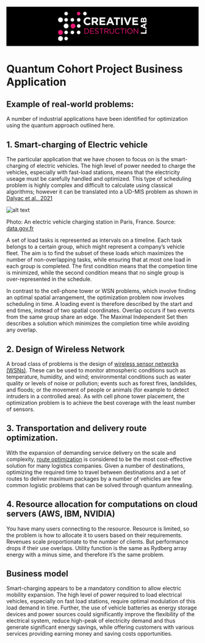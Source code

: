 ![CDL 2020 Cohort Project](../figures/CDL_logo.jpg)
# Quantum Cohort Project Business Application
## 

## Example of real-world problems:
A number of industrial applications have been identified for optimization using the quantum approach outlined here. 
## 1. Smart-charging of Electric vehicle
The particular application that we have chosen to focus on is the smart-charging of electric vehicles. The high level of power needed to charge the vehicles, especially with fast-load stations, means that the electricity useage must be carefully handled and optimized. This type of scheduling problem is highly complex and difficult to calculate using classical algorithms; however it can be translated into a UD-MIS problem as shown in [Dalyac et al., 2021](https://doi.org/10.1140/epjqt/s40507-021-00100-3)

![alt text](https://github.com/ziweiqiu/CohortProject_2021/blob/main/Week2_Rydberg_Atoms/ChargingStation.jpg "EV Charging Station")

Photo: An electric vehicle charging station in Paris, France. Source: [data.gov.fr](https://www.data.gouv.fr/fr/datasets/belib-reseau-parisien-de-bornes-de-recharges-accelerees-22-kw-ac-dc-pour-vehicules-electriques/)

A set of load tasks is represented as intervals on a timeline. Each task belongs to a certain group, which might represent a company’s vehicle fleet. The aim is to find the subset of these loads which maximizes the number of non-overlapping tasks, while ensuring that at most one load in each group is completed. The first condition means that the competion time is minimized, while the second condition means that no single group is over-represented in the schedule.

In contrast to the cell-phone tower or WSN problems, which involve finding an optimal spatial arrangement, the optimization problem now involves scheduling in time. A loading event is therefore described by the start and end times, instead of two spatial coordinates. Overlap occurs if two events from the same group share an edge. The Maximal Independent Set then describes a solution which minimizes the completion time while avoiding any overlap.

## 2. Design of Wireless Network
A broad class of problems is the design of [wireless sensor networks (WSNs)](https://doi.org/10.1038/srep25797). These can be used to monitor atmospheric conditions such as temperature, humidity, and wind; environmental conditions such as water quality or levels of noise or pollution; events such as forest fires, landslides, and floods; or the movement of people or animals (for example to detect intruders in a controlled area). As with cell phone tower placement, the optimization problem is to achieve the best coverage with the least number of sensors.

## 3. Transportation and delivery route optimization.
With the expansion of demanding service delivery on the scale and complexity, [route optimization](https://doi.org/10.1007/978-3-030-14082-3_13) is considered to be the most cost-effective solution for many logistics companies. Given a number of destinations, optimizing the required time to travel between destinations and a set of routes to deliver maximum packages by a number of vehicles are few common logistic problems that can be solved through quantum annealing. 

## 4. Resource allocation for computations on cloud servers (AWS, IBM, NVIDIA)
You have many users connecting to the resource. Resource is limited, so the problem is how to allocate it to users based on their requirements. Revenues scale proportionate to the number of clients. But performance drops if their use overlaps. Utility function is the same as Rydberg array energy with a minus sime, and therefore it’s the same problem.

## Business model 
Smart-charging appears to be a mandatory condition to allow electric mobility expansion. The high level of power required to load electrical vehicles, especially on fast load stations, require optimal modulation of this load demand in time. Further, the use of vehicle batteries as energy storage devices and power sources could significantly improve the flexibility of the electrical system, reduce high-peak of electricity demand and thus generate significant energy savings, while offering customers with various services providing earning money and saving costs opportunities. 


